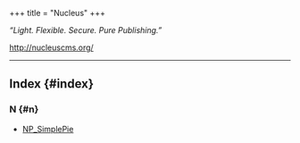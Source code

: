 +++
title = "Nucleus"
+++

_“Light. Flexible. Secure. Pure Publishing.”_

<http://nucleuscms.org/>

<div id="alphaindex">

---

## Index {#index}

### N {#n}

- [NP_SimplePie](@/wiki/plugins/nucleus/np_simplepie.md)

</div>
